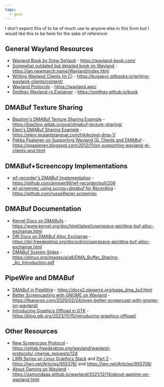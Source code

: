 ```yaml
---
tags:
  - gsoc
---
```


I don't expect this of to be of much use to anyone else in this form but I would like this to be here for the sake of reference:
## General Wayland Resources
- [Wayland Book by Drew DeVault](https://wayland-book.com/) - https://wayland-book.com/
- [Somewhat outdated but detailed book on Wayland](https://jan.newmarch.name/Wayland/index.html) - https://jan.newmarch.name/Wayland/index.html
- [Writing Wayland Clients (in C)](https://bugaevc.gitbooks.io/writing-wayland-clients/content/) - https://bugaevc.gitbooks.io/writing-wayland-clients/content/
- [Wayland Protocols](https://wayland.app/) - https://wayland.app/
- [Smithay Wayland-rs Explainer](https://smithay.github.io/book) - https://smithay.github.io/book

## DMABuf Texture Sharing
- [Blaztinn's DMABuf Texture Sharing Example](https://blaztinn.gitlab.io/post/dmabuf-texture-sharing/) - https://blaztinn.gitlab.io/post/dmabuf-texture-sharing/
- [Eleni's DMABuf Sharing Example](https://eleni.mutantstargoat.com/hikiko/egl-dma-1/) - https://eleni.mutantstargoat.com/hikiko/egl-dma-1/
- [Pekka Paalanen on Supporting Wayland GL Clients and DMABuf](https://ppaalanen.blogspot.com/2012/11/on-supporting-wayland-gl-clients-and.html) - https://ppaalanen.blogspot.com/2012/11/on-supporting-wayland-gl-clients-and.html

## DMABuf+Screencopy Implementations
- [wf-recorder's DMABuf Implementation](https://github.com/ammen99/wf-recorder/pull/206) - https://github.com/ammen99/wf-recorder/pull/206
- [wl-screenrec using scrcpy+dmabuf for Recording](https://github.com/russelltg/wl-screenrec) - https://github.com/russelltg/wl-screenrec

## DMABuf Documentation
- [Kernel Docs on DMABufs](https://www.kernel.org/doc/html/latest/userspace-api/dma-buf-alloc-exchange.html) - https://www.kernel.org/doc/html/latest/userspace-api/dma-buf-alloc-exchange.html
- [DRI Docs on DMABuf Alloc Exchange](https://dri.freedesktop.org/docs/drm/userspace-api/dma-buf-alloc-exchange.html) - https://dri.freedesktop.org/docs/drm/userspace-api/dma-buf-alloc-exchange.html
- [DMABuf System Slides](https://elinux.org/images/a/a8/DMA_Buffer_Sharing-_An_Introduction.pdf) - https://elinux.org/images/a/a8/DMA_Buffer_Sharing-_An_Introduction.pdf

## PipeWire and DMABuf
- [DMABuf in PipeWire](https://docs.pipewire.org/page_dma_buf.html) - https://docs2.pipewire.org/page_dma_buf.html
- [Better Screencasting with GNOME on Wayland](https://feaneron.com/2020/02/24/even-better-screencast-with-gnome-on-wayland/) - https://feaneron.com/2020/02/24/even-better-screencast-with-gnome-on-wayland/
- [Introducing Graphics Offload in GTK](https://blog.gtk.org/2023/11/15/introducing-graphics-offload/) - https://blog.gtk.org/2023/11/15/introducing-graphics-offload/

## Other Resources
- [New Screencopy Protocol](https://gitlab.freedesktop.org/wayland/wayland-protocols/-/merge_requests/124) - https://gitlab.freedesktop.org/wayland/wayland-protocols/-/merge_requests/124
- [LWN Series on Linux Graphics Stack](https://lwn.net/Articles/955376/) and [Part 2](https://lwn.net/Articles/955708/) - https://lwn.net/Articles/955376/ and https://lwn.net/Articles/955708/
- [About Gaming on Wayland](https://zamundaaa.github.io/wayland/2021/12/14/about-gaming-on-wayland.html) - https://zamundaaa.github.io/wayland/2021/12/14/about-gaming-on-wayland.html